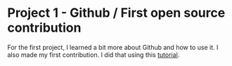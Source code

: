 # Project 1 - Github / First open source contribution

For the first project, I learned a bit more about Github and how to use it. I also made my first contribution. I did that using this [tutorial](https://github.com/firstcontributions/first-contributions).
